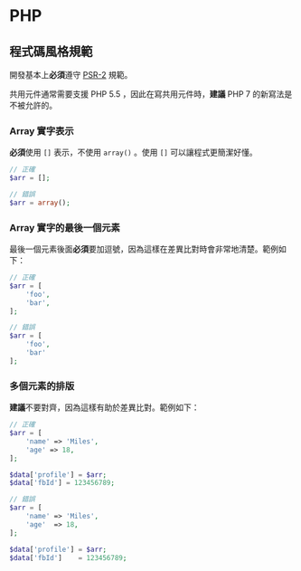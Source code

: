 PHP
==========

程式碼風格規範
----------

開發基本上**必須**遵守 [PSR-2](http://www.php-fig.org/psr/psr-2/) 規範。

共用元件通常需要支援 PHP 5.5 ，因此在寫共用元件時，**建議** PHP 7 的新寫法是不被允許的。

### Array 實字表示

**必須**使用 `[]` 表示，不使用 `array()` 。使用 `[]` 可以讓程式更簡潔好懂。

```php
// 正確
$arr = [];

// 錯誤
$arr = array();
```

### Array 實字的最後一個元素

最後一個元素後面**必須**要加逗號，因為這樣在差異比對時會非常地清楚。範例如下：

```php
// 正確
$arr = [
    'foo',
    'bar',
];

// 錯誤
$arr = [
    'foo',
    'bar'
];
```

### 多個元素的排版

**建議**不要對齊，因為這樣有助於差異比對。範例如下：

```php
// 正確
$arr = [
    'name' => 'Miles',
    'age' => 18,
];

$data['profile'] = $arr;
$data['fbId'] = 123456789;

// 錯誤
$arr = [
    'name' => 'Miles',
    'age'  => 18,
];

$data['profile'] = $arr;
$data['fbId']    = 123456789;
```
